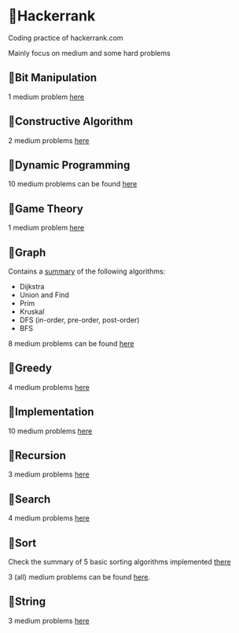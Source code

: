 # &#x1F34F;Hackerrank

Coding practice of hackerrank.com

Mainly focus on medium and some hard problems

## &#x1F4D7;Bit Manipulation
1 medium problem [here](BitManipulation)

## &#x1F4D7;Constructive Algorithm
2 medium problems [here](ConstructiveAlgorithms)

## &#x1F4D7;Dynamic Programming
10 medium problems can be found [here](DynamicProgramming)

## &#x1F4D7;Game Theory
1 medium problem [here](GameTheory)

## &#x1F4D7;Graph
Contains a [summary](Graph/README.md) of the following algorithms:
* Dijkstra
* Union and Find
* Prim
* Kruskal
* DFS (in-order, pre-order, post-order)
* BFS

8 medium problems can be found [here](Graph)

## &#x1F4D7;Greedy
4 medium problems [here](Greedy)

## &#x1F4D7;Implementation
10 medium problems [here](Implementation)

## &#x1F4D7;Recursion
3 medium problems [here](Recursion)

## &#x1F4D7;Search
4 medium problems [here](Search)

## &#x1F4D7;Sort
Check the summary of 5 basic sorting algorithms implemented [there](Sort/sort.py)

3 (all) medium problems can be found [here](Sort).

## &#x1F4D7;String
3 medium problems [here](Strings)
